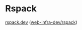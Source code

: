 # Rspack

[rspack.dev](https://rspack.dev/) ([web-infra-dev/rspack](https://github.com/web-infra-dev/rspack))
